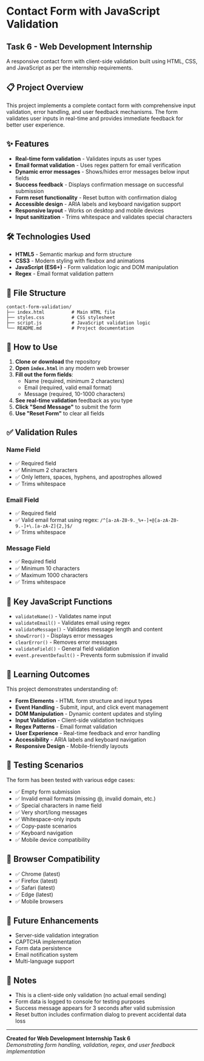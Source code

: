 # Contact Form with JavaScript Validation

## Task 6 - Web Development Internship

A responsive contact form with client-side validation built using HTML, CSS, and JavaScript as per the internship requirements.

## 📋 Project Overview

This project implements a complete contact form with comprehensive input validation, error handling, and user feedback mechanisms. The form validates user inputs in real-time and provides immediate feedback for better user experience.

## ✨ Features

- **Real-time form validation** - Validates inputs as user types
- **Email format validation** - Uses regex pattern for email verification
- **Dynamic error messages** - Shows/hides error messages below input fields
- **Success feedback** - Displays confirmation message on successful submission
- **Form reset functionality** - Reset button with confirmation dialog
- **Accessible design** - ARIA labels and keyboard navigation support
- **Responsive layout** - Works on desktop and mobile devices
- **Input sanitization** - Trims whitespace and validates special characters

## 🛠 Technologies Used

- **HTML5** - Semantic markup and form structure
- **CSS3** - Modern styling with flexbox and animations
- **JavaScript (ES6+)** - Form validation logic and DOM manipulation
- **Regex** - Email format validation pattern

## 📁 File Structure

```
contact-form-validation/
├── index.html          # Main HTML file
├── styles.css          # CSS stylesheet
├── script.js           # JavaScript validation logic
└── README.md           # Project documentation
```

## 🚀 How to Use

1. **Clone or download** the repository
2. **Open `index.html`** in any modern web browser
3. **Fill out the form fields**:
   - Name (required, minimum 2 characters)
   - Email (required, valid email format)
   - Message (required, 10-1000 characters)
4. **See real-time validation** feedback as you type
5. **Click "Send Message"** to submit the form
6. **Use "Reset Form"** to clear all fields

## ✅ Validation Rules

### Name Field
- ✅ Required field
- ✅ Minimum 2 characters
- ✅ Only letters, spaces, hyphens, and apostrophes allowed
- ✅ Trims whitespace

### Email Field
- ✅ Required field
- ✅ Valid email format using regex: `/^[a-zA-Z0-9._%+-]+@[a-zA-Z0-9.-]+\.[a-zA-Z]{2,}$/`
- ✅ Trims whitespace

### Message Field
- ✅ Required field
- ✅ Minimum 10 characters
- ✅ Maximum 1000 characters
- ✅ Trims whitespace

## 🔧 Key JavaScript Functions

- `validateName()` - Validates name input
- `validateEmail()` - Validates email using regex
- `validateMessage()` - Validates message length and content
- `showError()` - Displays error messages
- `clearError()` - Removes error messages
- `validateField()` - General field validation
- `event.preventDefault()` - Prevents form submission if invalid

## 🎯 Learning Outcomes

This project demonstrates understanding of:

- **Form Elements** - HTML form structure and input types
- **Event Handling** - Submit, input, and click event management
- **DOM Manipulation** - Dynamic content updates and styling
- **Input Validation** - Client-side validation techniques
- **Regex Patterns** - Email format validation
- **User Experience** - Real-time feedback and error handling
- **Accessibility** - ARIA labels and keyboard navigation
- **Responsive Design** - Mobile-friendly layouts

## 🧪 Testing Scenarios

The form has been tested with various edge cases:

- ✅ Empty form submission
- ✅ Invalid email formats (missing @, invalid domain, etc.)
- ✅ Special characters in name field
- ✅ Very short/long messages
- ✅ Whitespace-only inputs
- ✅ Copy-paste scenarios
- ✅ Keyboard navigation
- ✅ Mobile device compatibility

## 📱 Browser Compatibility

- ✅ Chrome (latest)
- ✅ Firefox (latest)
- ✅ Safari (latest)
- ✅ Edge (latest)
- ✅ Mobile browsers

## 🔮 Future Enhancements

- Server-side validation integration
- CAPTCHA implementation
- Form data persistence
- Email notification system
- Multi-language support

## 📝 Notes

- This is a client-side only validation (no actual email sending)
- Form data is logged to console for testing purposes
- Success message appears for 3 seconds after valid submission
- Reset button includes confirmation dialog to prevent accidental data loss

---

**Created for Web Development Internship Task 6**  
*Demonstrating form handling, validation, regex, and user feedback implementation*
